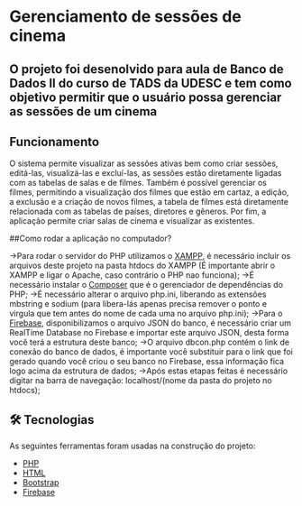 # Gerenciamento de sessões de cinema

## O projeto foi desenolvido para aula de Banco de Dados II do curso de TADS da UDESC e tem como objetivo permitir que o usuário possa gerenciar as sessões de um cinema

## Funcionamento

O sistema permite visualizar as sessões ativas bem como criar sessões, editá-las, visualizá-las e excluí-las, as sessões estão diretamente ligadas com as tabelas de salas e de filmes. Também é possível gerenciar os filmes, permitindo a visualização dos filmes que estão em cartaz, a edição, a exclusão e a criação de novos filmes, a tabela de filmes está diretamente relacionada com as tabelas de países, diretores e gêneros. Por fim, a aplicação permite criar salas de cinema e visualizar as existentes.

##Como rodar a aplicação no computador?

->Para rodar o servidor do PHP utilizamos o [XAMPP](https://www.apachefriends.org/pt_br/index.html), é necessário incluir os arquivos deste projeto na pasta htdocs do XAMPP (É importante abrir o XAMPP e ligar o Apache, caso contrário o PHP nao funciona);
->É necessário instalar o [Composer](https://getcomposer.org/download/) que é o gerenciador de dependências do PHP;
->É necessário alterar o arquivo php.ini, liberando as extensões mbstring e sodium (para libera-lás apenas precisa remover o ponto e virgula que tem antes do nome de cada uma no arquivo php.ini);
->Para o [Firebase](firebase.google.com), disponibilizamos o arquivo JSON do banco, é necessário criar um RealTime Database no Firebase e importar este arquivo JSON, desta forma você terá a estrutura deste banco;
->O arquivo dbcon.php contém o link de conexão do banco de dados, é importante você substituir para o link que foi gerado quando você criou o seu banco no Firebase, essa informação fica logo acima da estrutura de dados;
->Após estas etapas feitas é necessário digitar na barra de navegação: localhost/(nome da pasta do projeto no htdocs);



## 🛠 Tecnologias

As seguintes ferramentas foram usadas na construção do projeto:

- [PHP](https://www.php.net)
- [HTML](https://html.spec.whatwg.org/multipage/)
- [Bootstrap](https://getbootstrap.com)
- [Firebase](firebase.google.com)
